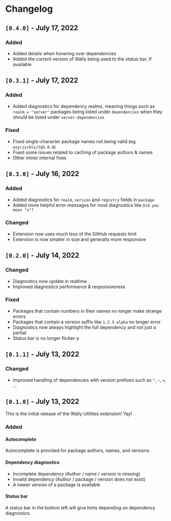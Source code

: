 # Changelog

## `[0.4.0]` - July 17, 2022

### Added

- Added details when hovering over dependencies
- Added the current version of Wally being used to the status bar, if available

## `[0.3.1]` - July 17, 2022

### Added

- Added diagnostics for dependency realms, meaning things such as `realm = "server"` packages being listed under `dependencies` when they should be listed under `server-dependencies`

### Fixed

- Fixed single-character package names not being valid (eg. `osyrisrblx/t@3.0.0`)
- Fixed some issues related to caching of package authors & names
- Other minor internal fixes

## `[0.3.0]` - July 16, 2022

### Added

- Added diagnostics for `realm`, `version` and `registry` fields in `package`
- Added more helpful error messages for most diagnostics like `Did you mean "x"?`

### Changed

- Extension now uses much less of the GitHub requests limit
- Extension is now smaller in size and generally more responsive

## `[0.2.0]` - July 14, 2022

### Changed

- Diagnostics now update in realtime
- Improved diagnostics performance & responsiveness

### Fixed

- Packages that contain numbers in their names no longer make strange errors
- Packages that contain a version suffix like `1.2.3-alpha` no longer error
- Diagnostics now always highlight the full dependency and not just a partial
- Status bar is no longer flicker-y

## `[0.1.1]` - July 13, 2022

### Changed

- Improved handling of dependencies with version prefixes such as `^`, `~`, `=`, ...

## `[0.1.0]` - July 13, 2022

This is the initial release of the Wally Utilities extension! Yay!

### Added

#### Autocomplete

Autocomplete is provided for package authors, names, and versions.

#### Dependency diagnostics

- Incomplete dependency (Author / name / version is missing)
- Invalid dependency (Author / package / version does not exist)
- A newer version of a package is available

#### Status bar

A status bar in the bottom left will give hints depending on dependency diagnostics.
